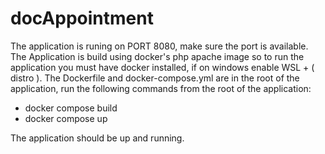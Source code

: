 # docAppointment

The application is runing on PORT 8080, make sure the port is available.
The Application is build using docker's php apache image so to run the application you must have docker installed, if on windows enable WSL + ( distro ).
The Dockerfile and docker-compose.yml are in the root of the application, run the following commands from the root of the application:

- docker compose build
- docker compose up

The application should be up and running.
